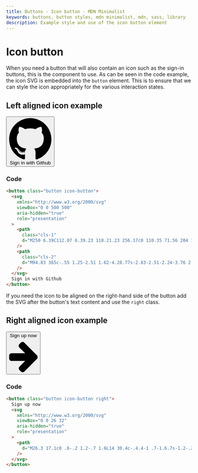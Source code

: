 ```yaml
---
title: Buttons - Icon button - MDN Minimalist
keywords: buttons, button styles, mdn minimalist, mdn, sass, library
description: Example style and use of the icon button element
---
```


# Icon button

When you need a button that will also contain an icon such as the sign-in buttons, this is the component to use. As can be seen in the code example, the icon SVG is embedded into the `button` element. This is to ensure that we can style the icon appropriately for the various interaction states.

## Left aligned icon example

<button class="button icon-button">
    <svg xmlns="http://www.w3.org/2000/svg" viewBox="0 0 500 500"
        aria-hidden="true" role="presentation">
        <path class="cls-1"
            d="M250 6.39C112.07 6.39.23 118.21.23 256.17c0 110.35 71.56 204 170.81 237 12.48 2.31 17.06-5.42 17.06-12 0-6-.23-25.63-.34-46.5-69.48 15.11-84.15-29.47-84.15-29.47-11.36-28.87-27.73-36.55-27.73-36.55-22.66-15.5 1.71-15.18 1.71-15.18 25.08 1.76 38.29 25.74 38.29 25.74 22.27 38.18 58.43 27.14 72.68 20.76 2.24-16.14 8.72-27.16 15.86-33.4-55.48-6.31-113.8-27.73-113.8-123.44 0-27.27 9.76-49.55 25.74-67-2.6-6.3-11.15-31.7 2.42-66.11 0 0 21-6.7 68.7 25.61a236.78 236.78 0 01125.09 0c47.68-32.36 68.62-25.63 68.62-25.63 13.6 34.41 5.05 59.81 2.45 66.11 16 17.49 25.71 39.77 25.71 67 0 95.94-58.43 117.06-114 123.24 9 7.75 16.94 22.95 16.94 46.26 0 33.42-.29 60.31-.29 68.54 0 6.65 4.5 14.44 17.15 12 99.2-33.07 170.67-126.66 170.67-237C499.77 118.21 387.94 6.39 250 6.39z" />
        <path class="cls-2"
            d="M94.83 365c-.55 1.25-2.51 1.62-4.28.77s-2.83-2.51-2.24-3.76 2.49-1.63 4.3-.78 2.84 2.53 2.22 3.77zm-3.08-2.28M105 376.3c-1.19 1.1-3.53.59-5.1-1.16s-1.94-4.07-.74-5.19 3.49-.58 5.13 1.16 2 4.07.71 5.19zm-2.39-2.56M114.79 390.68c-1.53 1.07-4 .07-5.58-2.15s-1.53-4.89 0-5.95 4-.11 5.58 2.09 1.53 4.93 0 6zm0 0M128.29 404.58c-1.37 1.51-4.29 1.1-6.42-1s-2.79-4.87-1.42-6.38 4.32-1.08 6.47 1 2.82 4.89 1.37 6.38zm0 0M146.9 412.65c-.61 2-3.41 2.84-6.24 2s-4.68-3.14-4.11-5.12 3.41-2.89 6.26-2 4.67 3.13 4.09 5.12zm0 0M167.34 414.15c.07 2.06-2.33 3.76-5.3 3.8s-5.4-1.6-5.44-3.63 2.35-3.76 5.34-3.82 5.4 1.6 5.4 3.65zm0 0M186.36 410.91c.36 2-1.71 4.07-4.66 4.62s-5.58-.71-5.95-2.7 1.74-4.12 4.64-4.66 5.6.7 6 2.74zm0 0" />
    </svg>
    Sign in with Github
</button>

### Code

```html
<button class="button icon-button">
  <svg
    xmlns="http://www.w3.org/2000/svg"
    viewBox="0 0 500 500"
    aria-hidden="true"
    role="presentation"
  >
    <path
      class="cls-1"
      d="M250 6.39C112.07 6.39.23 118.21.23 256.17c0 110.35 71.56 204 170.81 237 12.48 2.31 17.06-5.42 17.06-12 0-6-.23-25.63-.34-46.5-69.48 15.11-84.15-29.47-84.15-29.47-11.36-28.87-27.73-36.55-27.73-36.55-22.66-15.5 1.71-15.18 1.71-15.18 25.08 1.76 38.29 25.74 38.29 25.74 22.27 38.18 58.43 27.14 72.68 20.76 2.24-16.14 8.72-27.16 15.86-33.4-55.48-6.31-113.8-27.73-113.8-123.44 0-27.27 9.76-49.55 25.74-67-2.6-6.3-11.15-31.7 2.42-66.11 0 0 21-6.7 68.7 25.61a236.78 236.78 0 01125.09 0c47.68-32.36 68.62-25.63 68.62-25.63 13.6 34.41 5.05 59.81 2.45 66.11 16 17.49 25.71 39.77 25.71 67 0 95.94-58.43 117.06-114 123.24 9 7.75 16.94 22.95 16.94 46.26 0 33.42-.29 60.31-.29 68.54 0 6.65 4.5 14.44 17.15 12 99.2-33.07 170.67-126.66 170.67-237C499.77 118.21 387.94 6.39 250 6.39z"
    />
    <path
      class="cls-2"
      d="M94.83 365c-.55 1.25-2.51 1.62-4.28.77s-2.83-2.51-2.24-3.76 2.49-1.63 4.3-.78 2.84 2.53 2.22 3.77zm-3.08-2.28M105 376.3c-1.19 1.1-3.53.59-5.1-1.16s-1.94-4.07-.74-5.19 3.49-.58 5.13 1.16 2 4.07.71 5.19zm-2.39-2.56M114.79 390.68c-1.53 1.07-4 .07-5.58-2.15s-1.53-4.89 0-5.95 4-.11 5.58 2.09 1.53 4.93 0 6zm0 0M128.29 404.58c-1.37 1.51-4.29 1.1-6.42-1s-2.79-4.87-1.42-6.38 4.32-1.08 6.47 1 2.82 4.89 1.37 6.38zm0 0M146.9 412.65c-.61 2-3.41 2.84-6.24 2s-4.68-3.14-4.11-5.12 3.41-2.89 6.26-2 4.67 3.13 4.09 5.12zm0 0M167.34 414.15c.07 2.06-2.33 3.76-5.3 3.8s-5.4-1.6-5.44-3.63 2.35-3.76 5.34-3.82 5.4 1.6 5.4 3.65zm0 0M186.36 410.91c.36 2-1.71 4.07-4.66 4.62s-5.58-.71-5.95-2.7 1.74-4.12 4.64-4.66 5.6.7 6 2.74zm0 0"
    />
  </svg>
  Sign in with Github
</button>
```

If you need the icon to be aligned on the right-hand side of the button add the SVG after the button's text content and use the `right` class.

## Right aligned icon example

<button class="button icon-button right">
    Sign up now
    <svg xmlns="http://www.w3.org/2000/svg" viewBox="0 0 26 32" aria-hidden="true"
        role="presentation">
        <path
            d="M26.3 17.1c0 .6-.2 1.2-.7 1.6L14 30.4c-.4.4-1 .7-1.6.7s-1.2-.2-1.6-.7l-1.3-1.3c-.4-.4-.7-1-.7-1.6s.2-1.2.7-1.6l5.2-5.2H2.1C.8 20.7 0 19.6 0 18.4V16c0-1.2.8-2.3 2.1-2.3h12.6L9.4 8.5c-.9-.9-.9-2.3 0-3.2L10.7 4c.4-.4 1-.7 1.6-.7s1.2.2 1.6.7l11.6 11.6c.6.3.8.9.8 1.5z" />
    </svg>
</button>

### Code

```html
<button class="button icon-button right">
  Sign up now
  <svg
    xmlns="http://www.w3.org/2000/svg"
    viewBox="0 0 26 32"
    aria-hidden="true"
    role="presentation"
  >
    <path
      d="M26.3 17.1c0 .6-.2 1.2-.7 1.6L14 30.4c-.4.4-1 .7-1.6.7s-1.2-.2-1.6-.7l-1.3-1.3c-.4-.4-.7-1-.7-1.6s.2-1.2.7-1.6l5.2-5.2H2.1C.8 20.7 0 19.6 0 18.4V16c0-1.2.8-2.3 2.1-2.3h12.6L9.4 8.5c-.9-.9-.9-2.3 0-3.2L10.7 4c.4-.4 1-.7 1.6-.7s1.2.2 1.6.7l11.6 11.6c.6.3.8.9.8 1.5z"
    />
  </svg>
</button>
```

